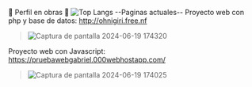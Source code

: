 🚧 Perfil en obras 🚧
![Top Langs](https://github-readme-stats.vercel.app/api/top-langs/?username=SkynoDore&layout=compact)
--Paginas actuales--
Proyecto web con php y base de datos: 
http://ohnigiri.free.nf 
>![Captura de pantalla 2024-06-19 174320](https://github.com/SkynoDore/SkynoDore/assets/40807192/146f4589-0b09-48f4-8374-520f7a933499)



Proyecto web con Javascript: 
https://pruebawebgabriel.000webhostapp.com/
>![Captura de pantalla 2024-06-19 174025](https://github.com/SkynoDore/SkynoDore/assets/40807192/e738de2d-a34c-447f-9ef4-5d68177c3928)

